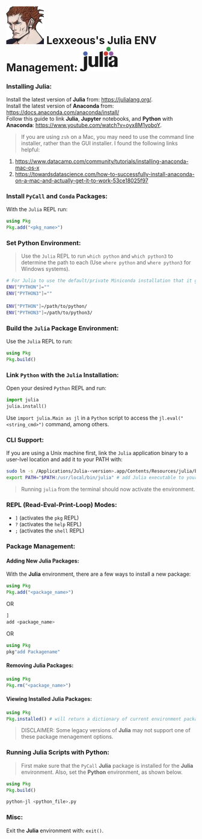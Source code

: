 <!-- Julia Environment Management.md -->

# <img src="../.pics/Lexxeous/lexx_headshot_clear.png" width="100px"/> Lexxeous's Julia ENV Management: <img src="../.pics/Julia/julia_logo.png" width="100px"/>

### Installing Julia:

Install the latest version of **Julia** from: https://julialang.org/. <br>
Install the latest version of **Anaconda** from: https://docs.anaconda.com/anaconda/install/ <br>
Follow this guide to link **Julia**, **Jupyter** notebooks, and **Python** with **Anaconda**: https://www.youtube.com/watch?v=oyx8M1yoboY.

> If you are using `zsh` on a Mac, you may need to use the command line installer, rather than the GUI installer. I found the following links helpful:

1. https://www.datacamp.com/community/tutorials/installing-anaconda-mac-os-x
2. https://towardsdatascience.com/how-to-successfully-install-anaconda-on-a-mac-and-actually-get-it-to-work-53ce18025f97

### Install `PyCall` and `Conda` Packages:

With the `Julia` REPL run:

```julia
using Pkg
Pkg.add("<pkg_name>")
```

### Set Python Environment:

> Use the `Julia` REPL to run `which python` and `which python3` to determine the path to each (Use `where python` and `where python3` for Windows systems).

```bash
# For Julia to use the default/private Miniconda installation that it gets with the Conda package
ENV["PYTHON"]=""
ENV["PYTHON3"]=""

ENV["PYTHON"]=/path/to/python/
ENV["PYTHON3"]=/path/to/python3/
```

### Build the `Julia` Package Environment:

Use the `Julia` REPL to run:

```julia
using Pkg
Pkg.build()
```

### Link `Python` with the `Julia` Installation:

Open your desired `Python` REPL and run:

```python
import julia
julia.install()
```

Use `import julia.Main as jl` in a `Python` script to access the `jl.eval("<string_cmd>")` command, among others.

### CLI Support:

If you are using a Unix machine first, link the `Julia` application binary to a user-lvel location and add it to your PATH with:

```bash
sudo ln -s /Applications/Julia-<version>.app/Contents/Resources/julia/bin/julia /usr/local/bin/julia # link Julia excutable
export PATH="$PATH:/usr/local/bin/julia" # add Julia executable to your PATH environment variable(s)
```

> Running `julia` from the terminal should now activate the environment.

### REPL (Read-Eval-Print-Loop) Modes:

  * `]` (activates the `pkg` REPL)
  * `?` (activates the `help` REPL)
  * `;` (activates the `shell` REPL)

### Package Management:

#### Adding New Julia Packages:

With the **Julia** environment, there are a few ways to install a new package:

```julia
using Pkg
Pkg.add("<package_name>")
```

OR

```julia
]
add <package_name>
```

OR

```julia
using Pkg
pkg"add Packagename"
```

#### Removing Julia Packages:

```julia
using Pkg
Pkg.rm("<package_name>")
```

#### Viewing Installed Julia Packages:

```julia
using Pkg
Pkg.installed() # will return a dictionary of current environment packages
```

> DISCLAIMER: Some legacy versions of **Julia** may not support one of these package menagement options.

### Running Julia Scripts with Python:

> First make sure that the `PyCall` **Julia** package is installed for the **Julia** environment. Also, set the **Python** environment, as shown below.

```julia
using Pkg
Pkg.build()
```

```bash
python-jl <python_file>.py
```

### Misc:

Exit the **Julia** environment with: `exit()`.
